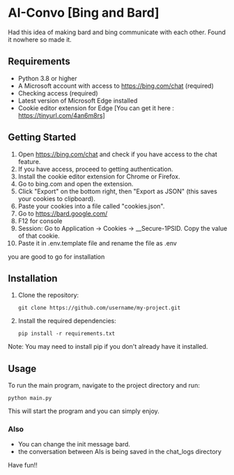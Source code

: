 # AI-Convo [Bing and Bard]

Had this idea of making bard and bing communicate with each other. Found it
nowhere so made it.

## Requirements

- Python 3.8 or higher
- A Microsoft account with access to https://bing.com/chat (required)
- Checking access (required)
- Latest version of Microsoft Edge installed
- Cookie editor extension for Edge [You can get it here :
  https://tinyurl.com/4an6m8rs]

## Getting Started

1. Open https://bing.com/chat and check if you have access to the chat feature.
2. If you have access, proceed to getting authentication.
3. Install the cookie editor extension for Chrome or Firefox.
4. Go to bing.com and open the extension.
5. Click "Export" on the bottom right, then "Export as JSON" (this saves your
   cookies to clipboard).
6. Paste your cookies into a file called "cookies.json".
7. Go to https://bard.google.com/
8. F12 for console
9. Session: Go to Application → Cookies → \_\_Secure-1PSID. Copy the value of
   that cookie.
10. Paste it in .env.template file and rename the file as .env

you are good to go for installation

## Installation

1. Clone the repository:

   `git clone https://github.com/username/my-project.git`

2. Install the required dependencies:

   `pip install -r requirements.txt`

Note: You may need to install pip if you don't already have it installed.

## Usage

To run the main program, navigate to the project directory and run:

`python main.py`

This will start the program and you can simply enjoy.

### Also

- You can change the init message bard.
- the conversation between AIs is being saved in the chat_logs directory

Have fun!!
